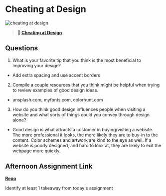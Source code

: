 # Cheating at Design

![cheating at design](https://bcw.blob.core.windows.net/public/img/courses/5247609446691139)

> **📖 [Cheating at Design](https://codeworksacademy.com/fs-student-guide/resources/wk1/04-Cheating-at-Design)**

## Questions

1. What is your favorite tip that you think is the most beneficial to improving your design?

- Add extra spacing and use accent borders

2. Compile a couple resources that you think might be helpful when trying to review examples of good design ideas.

- unsplash.com, myfonts.com, colorhunt.com

3. How do you think good design influences people when visiting a website and what sorts of things could you convey through design alone?

- Good design is what attracts a customer in buying/visting a website. The more professional it looks, the more likely they are to buy-in to the content. Color schemes and artwork are kind to the eye as well. If a website is poorly designed, and hard to look at, they are likely to exit the webpage more quickly. 

## Afternoon Assignment Link

**[Repo](https://github.com/ZachCoop/<ASSIGNMENT_REPO>)**

Identify at least 1 takeaway from today's assignment
